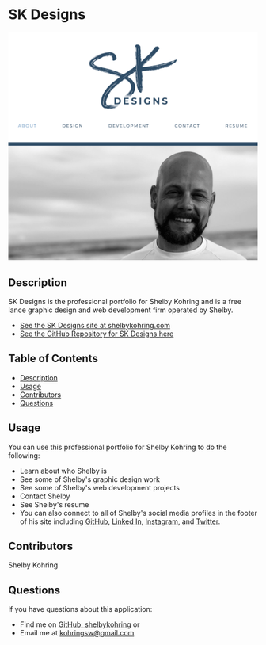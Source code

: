 # SK Designs

![SK Designs Landing Page](src/assets/images/sk-designs-screenshot.png)

## Description
SK Designs is the professional portfolio for Shelby Kohring and is a free lance graphic design and web development firm operated by Shelby. 

- [See the SK Designs site at shelbykohring.com](www.shelbykohring.com)
- [See the GitHub Repository for SK Designs here](https://github.com/shelbykohring/kohringsw-react)

## Table of Contents
- [Description](#description)
- [Usage](#usage)
- [Contributors](#contributors)
- [Questions](#questions)

## Usage
You can use this professional portfolio for Shelby Kohring to do the following:
- Learn about who Shelby is
- See some of Shelby's graphic design work
- See some of Shelby's web development projects
- Contact Shelby
- See Shelby's resume
- You can also connect to all of Shelby's social media profiles in the footer of his site including [GitHub](https://www.github.com/shelbykohring), [Linked In](https://www.linkedin.com/in/shelbykohring/), [Instagram](https://www.instagram.com/shelbykohring), and [Twitter](https://twitter.com/shelbykohring/).

## Contributors
Shelby Kohring

## Questions
If you have questions about this application: 
- Find me on [GitHub: shelbykohring](https://github.com/shelbykohring) or 
- Email me at [kohringsw@gmail.com](mailto:kohringsw@gmail.com)
